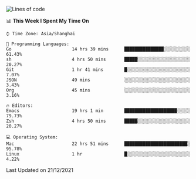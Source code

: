 <!--START_SECTION:waka-->
![Lines of code](https://img.shields.io/badge/From%20Hello%20World%20I%27ve%20Written-22%20Thousand%20lines%20of%20code-blue)

📊 **This Week I Spent My Time On** 

```text
⌚︎ Time Zone: Asia/Shanghai

💬 Programming Languages: 
Go                       14 hrs 39 mins      ███████████████░░░░░░░░░░   61.43% 
sh                       4 hrs 50 mins       █████░░░░░░░░░░░░░░░░░░░░   20.27% 
Git                      1 hr 41 mins        █░░░░░░░░░░░░░░░░░░░░░░░░   7.07% 
JSON                     49 mins             ░░░░░░░░░░░░░░░░░░░░░░░░░   3.43% 
Org                      45 mins             ░░░░░░░░░░░░░░░░░░░░░░░░░   3.16%

🔥 Editors: 
Emacs                    19 hrs 1 min        ████████████████████░░░░░   79.73% 
Zsh                      4 hrs 50 mins       █████░░░░░░░░░░░░░░░░░░░░   20.27%

💻 Operating System: 
Mac                      22 hrs 51 mins      ████████████████████████░   95.78% 
Linux                    1 hr                █░░░░░░░░░░░░░░░░░░░░░░░░   4.22%

```


 Last Updated on 21/12/2021
<!--END_SECTION:waka-->
